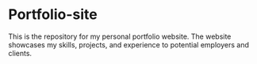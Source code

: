 # Portfolio-site
This is the repository for my personal portfolio website. The website showcases my skills, projects, and experience to potential employers and clients.
